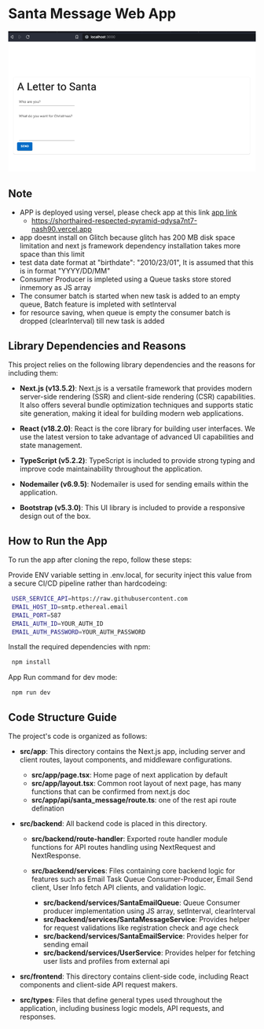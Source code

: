 # Santa Message Web App

![Web App Screenshot](/public/Home.png)

## Note

- APP is deployed using versel, please check app at this link [app link](https://shorthaired-respected-pyramid-qdysa7nt7-nash90.vercel.app)
  - https://shorthaired-respected-pyramid-qdysa7nt7-nash90.vercel.app
- app doesnt install on Glitch because glitch has 200 MB disk space limitation and next js framework dependency installation takes more space than this limit
- test data date format at "birthdate": "2010/23/01", It is assumed that this is in format "YYYY/DD/MM"
- Consumer Producer is impleted using a Queue tasks store stored inmemory as JS array
- The consumer batch is started when new task is added to an empty queue, Batch feature is impleted with setInterval
- for resource saving, when queue is empty the consumer batch is dropped (clearInterval) till new task is added


## Library Dependencies and Reasons

This project relies on the following library dependencies and the reasons for including them:

- **Next.js (v13.5.2)**: Next.js is a versatile framework that provides modern server-side rendering (SSR) and client-side rendering (CSR) capabilities. It also offers several bundle optimization techniques and supports static site generation, making it ideal for building modern web applications.

- **React (v18.2.0)**: React is the core library for building user interfaces. We use the latest version to take advantage of advanced UI capabilities and state management.

- **TypeScript (v5.2.2)**: TypeScript is included to provide strong typing and improve code maintainability throughout the application.

- **Nodemailer (v6.9.5)**: Nodemailer is used for sending emails within the application.

- **Bootstrap (v5.3.0)**: This UI library is included to provide a responsive design out of the box.


## How to Run the App

To run the app after cloning the repo, follow these steps:

Provide ENV variable setting in .env.local, for security inject this value from a secure CI/CD pipeline rather than hardcodeing:
   ```bash
    USER_SERVICE_API=https://raw.githubusercontent.com
    EMAIL_HOST_ID=smtp.ethereal.email
    EMAIL_PORT=587
    EMAIL_AUTH_ID=YOUR_AUTH_ID
    EMAIL_AUTH_PASSWORD=YOUR_AUTH_PASSWORD
  ```
Install the required dependencies with npm:
   ```bash
    npm install
  ```
App Run command for dev mode:
   ```bash
    npm run dev
  ```

## Code Structure Guide

The project's code is organized as follows:

- **src/app**: This directory contains the Next.js app, including server and client routes, layout components, and middleware configurations.
  - **src/app/page.tsx**: Home page of next application by default
  - **src/app/layout.tsx**: Common root layout of next page, has many functions that can be confirmed from next.js doc
  - **src/app/api/santa_message/route.ts**: one of the rest api route defination

- **src/backend**: All backend code is placed in this directory.

  - **src/backend/route-handler**: Exported route handler module functions for API routes handling using NextRequest and NextResponse.

  - **src/backend/services**: Files containing core backend logic for features such as Email Task Queue Consumer-Producer, Email Send client, User Info fetch API clients, and validation logic.
    - **src/backend/services/SantaEmailQueue**: Queue Consumer producer implementation using JS array, setInterval, clearInterval
    - **src/backend/services/SantaMessageService**: Provides helper for request validations like registration check and age check
    - **src/backend/services/SantaEmailService**: Provides helper for sending email
    - **src/backend/services/UserService**: Provides helper for fetching user lists and profiles from external api

- **src/frontend**: This directory contains client-side code, including React components and client-side API request makers.

- **src/types**: Files that define general types used throughout the application, including business logic models, API requests, and responses.

